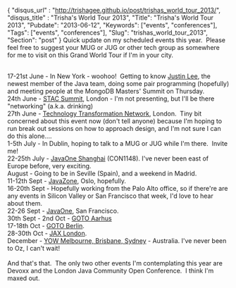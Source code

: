 {
 "disqus_url" : "http://trishagee.github.io/post/trishas_world_tour_2013/",
 "disqus_title" : "Trisha's World Tour 2013",
 "Title": "Trisha's World Tour 2013",
 "Pubdate": "2013-06-12",
 "Keywords": ["events", "conferences"],
 "Tags": ["events", "conferences"],
 "Slug": "trishas_world_tour_2013",
 "Section": "post"
}
Quick update on my scheduled events this year. &nbsp;Please feel free to suggest your MUG or JUG or other tech group as somewhere for me to visit on this Grand World Tour if I'm in your city.<br /><div><br /></div>17-21st June - In New York - woohoo! &nbsp;Getting to know <a href="https://twitter.com/evanchooly">Justin Lee</a>, the newest member of the Java team, doing some pair&nbsp;programming&nbsp;(hopefully) and meeting people at the MongoDB Masters' Summit on Thursday.<br />24th June - <a href="http://www.stacresearch.com/spring2013LON">STAC Summit</a>, London - I'm not presenting, but I'll be there "networking" (a.k.a. drinking)<br />27th June - <a href="http://thettn.tv/headlines/trisha-gee-27th-june-2013-video.aspx#.UYzlwv35XAE.blogger">Technology Transformation Network</a>, London. &nbsp;Tiny bit concerned about this event now (don't tell anyone) because I'm hoping to run break out sessions on how to approach design, and I'm not sure I can do this alone....<br />1-5th July - In Dublin, hoping to talk to a MUG or JUG while I'm there. &nbsp;Invite me!<br />22-25th July - <a href="http://www.oracle.com/events/apac/cn/en/javaone/index.html">JavaOne Shanghai</a> (CON1148). I've never been east of Europe before, very exciting.<br />August - Going to be in Seville (Spain), and a weekend in Madrid.<br />11-12th Sept - <a href="http://jz13.java.no/">JavaZone</a>, Oslo, hopefully.<br />16-20th Sept - Hopefully working from the Palo Alto office, so if there're are any events in Silicon Valley or San Francisco that week, I'd love to hear about them.<br /><div>22-26 Sept - <a href="http://javafx.steveonjava.com/congrats-to-the-1st-javaone-invitees/">JavaOne</a>, San Francisco.<br />30th Sept - 2nd Oct - <a href="http://gotocon.com/aarhus-2013/presentation/Career%20Advice%20for%20Programmers">GOTO Aarhus</a><br />17-18th Oct - <a href="http://gotocon.com/berlin-2013/speakers/">GOTO Berlin</a>.<br />28-30th Oct - <a href="http://jaxlondon.com/">JAX London</a>.<br />December - <a href="http://www.yowconference.com.au/index.html">YOW Melbourne, Brisbane, Sydney</a> - Australia.  I've never been to Oz, I can't wait!<div><br /></div><div>And that's that. &nbsp;The only two other events I'm contemplating this year are Devoxx and the London Java Community Open Conference. &nbsp;I think I'm maxed out.</div></div>
